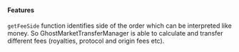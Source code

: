 #### Features

`getFeeSide` function identifies side of the order which can be interpreted like money. So GhostMarketTransferManager is able to calculate and transfer different fees (royalties, protocol and origin fees etc).